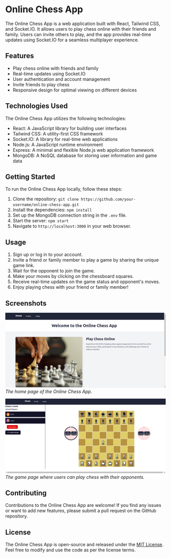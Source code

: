 # Online Chess App

The Online Chess App is a web application built with React, Tailwind CSS, and Socket.IO. It allows users to play chess online with their friends and family. Users can invite others to play, and the app provides real-time updates using Socket.IO for a seamless multiplayer experience.

## Features

-   Play chess online with friends and family
-   Real-time updates using Socket.IO
-   User authentication and account management
-   Invite friends to play chess
-   Responsive design for optimal viewing on different devices

## Technologies Used

The Online Chess App utilizes the following technologies:

-   React: A JavaScript library for building user interfaces
-   Tailwind CSS: A utility-first CSS framework
-   Socket.IO: A library for real-time web applications
-   Node.js: A JavaScript runtime environment
-   Express: A minimal and flexible Node.js web application framework
-   MongoDB: A NoSQL database for storing user information and game data

## Getting Started

To run the Online Chess App locally, follow these steps:

1.  Clone the repository: `git clone https://github.com/your-username/online-chess-app.git`
2.  Install the dependencies: `npm install`
3.  Set up the MongoDB connection string in the `.env` file.
4.  Start the server: `npm start`
5.  Navigate to `http://localhost:3000` in your web browser.

## Usage

1.  Sign up or log in to your account.
2.  Invite a friend or family member to play a game by sharing the unique game link.
3.  Wait for the opponent to join the game.
4.  Make your moves by clicking on the chessboard squares.
5.  Receive real-time updates on the game status and opponent's moves.
6.  Enjoy playing chess with your friend or family member!

## Screenshots

![Home Page](./client/src/assets/main.png) _The home page of the Online Chess App._

![Game Page](./client/src/assets/gameboard.png) _The game page where users can play chess with their opponents._

## Contributing

Contributions to the Online Chess App are welcome! If you find any issues or want to add new features, please submit a pull request on the GitHub repository.

## License

The Online Chess App is open-source and released under the [MIT License](https://opensource.org/licenses/MIT). Feel free to modify and use the code as per the license terms.